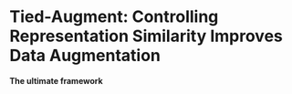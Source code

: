 # Tied-Augment: Controlling Representation Similarity Improves Data Augmentation
**The ultimate framework**

